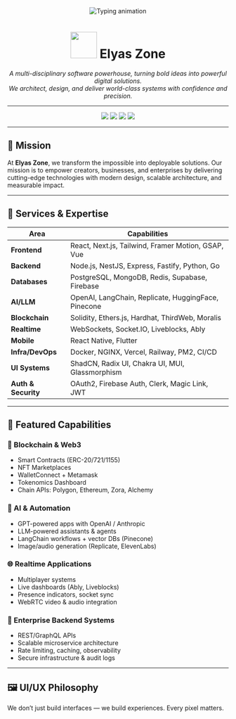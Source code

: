 <div align="center">
  <img src="https://readme-typing-svg.demolab.com?font=Fira+Code&size=22&pause=1000&color=00F7FF&center=true&vCenter=true&width=750&lines=We+Build+The+Impossible.;Trusted+Full-Stack+Development+Partner.;Blockchain%2C+AI%2C+Metaverse%2C+Cloud%2C+Realtime+Apps.;Welcome+to+Elyas+Zone." alt="Typing animation">
</div>

<h1 align="center">
  <img src="https://media.giphy.com/media/HUplkVCPY7jTW/giphy.gif" width="60" />
  <strong>Elyas Zone</strong>
</h1>

<p align="center"><em>
  A multi-disciplinary software powerhouse, turning bold ideas into powerful digital solutions.<br/>
  We architect, design, and deliver world-class systems with confidence and precision.
</em></p>

---

<p align="center">
  <img src="https://img.shields.io/badge/Type-Fullstack%20Agency-blueviolet?style=for-the-badge" />
  <img src="https://img.shields.io/badge/Founded-2019-informational?style=for-the-badge" />
  <img src="https://img.shields.io/badge/Specialty-Web3%20%7C%20AI%20%7C%20Realtime%20%7C%20Cloud-green?style=for-the-badge" />
  <img src="https://img.shields.io/badge/Status-Open%20to%20Projects-critical?style=for-the-badge" />
</p>

---

## 🧭 Mission

At **Elyas Zone**, we transform the impossible into deployable solutions. Our mission is to empower creators, businesses, and enterprises by delivering cutting-edge technologies with modern design, scalable architecture, and measurable impact.

---

## 🧠 Services & Expertise

| Area | Capabilities |
|------|--------------|
| **Frontend** | React, Next.js, Tailwind, Framer Motion, GSAP, Vue |
| **Backend** | Node.js, NestJS, Express, Fastify, Python, Go |
| **Databases** | PostgreSQL, MongoDB, Redis, Supabase, Firebase |
| **AI/LLM** | OpenAI, LangChain, Replicate, HuggingFace, Pinecone |
| **Blockchain** | Solidity, Ethers.js, Hardhat, ThirdWeb, Moralis |
| **Realtime** | WebSockets, Socket.IO, Liveblocks, Ably |
| **Mobile** | React Native, Flutter |
| **Infra/DevOps** | Docker, NGINX, Vercel, Railway, PM2, CI/CD |
| **UI Systems** | ShadCN, Radix UI, Chakra UI, MUI, Glassmorphism |
| **Auth & Security** | OAuth2, Firebase Auth, Clerk, Magic Link, JWT |

---

## 🧩 Featured Capabilities

### 🔗 Blockchain & Web3  
- Smart Contracts (ERC-20/721/1155)  
- NFT Marketplaces  
- WalletConnect + Metamask  
- Tokenomics Dashboard  
- Chain APIs: Polygon, Ethereum, Zora, Alchemy

### 🧠 AI & Automation  
- GPT-powered apps with OpenAI / Anthropic  
- LLM-powered assistants & agents  
- LangChain workflows + vector DBs (Pinecone)  
- Image/audio generation (Replicate, ElevenLabs)

### 🌐 Realtime Applications  
- Multiplayer systems  
- Live dashboards (Ably, Liveblocks)  
- Presence indicators, socket sync  
- WebRTC video & audio integration

### 💼 Enterprise Backend Systems  
- REST/GraphQL APIs  
- Scalable microservice architecture  
- Rate limiting, caching, observability  
- Secure infrastructure & audit logs

---

## 🖼 UI/UX Philosophy

We don’t just build interfaces — we build experiences. Every pixel matters.
